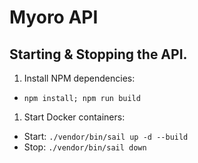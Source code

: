 # Myoro API

## Starting & Stopping the API.

1. Install NPM dependencies:

- `npm install; npm run build`

1. Start Docker containers:

- Start: `./vendor/bin/sail up -d --build`
- Stop: `./vendor/bin/sail down`
